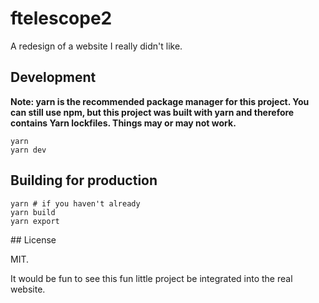 # ftelescope2

A redesign of a website I really didn't like.

## Development

**Note: yarn is the recommended package manager for this project. You can still use npm, but this project was built with yarn and therefore contains Yarn lockfiles. Things may or may not work.**

```
yarn
yarn dev
```


## Building for production
```
yarn # if you haven't already
yarn build
yarn export
```

## License

MIT.

It would be fun to see this fun little project be integrated into the real website.
